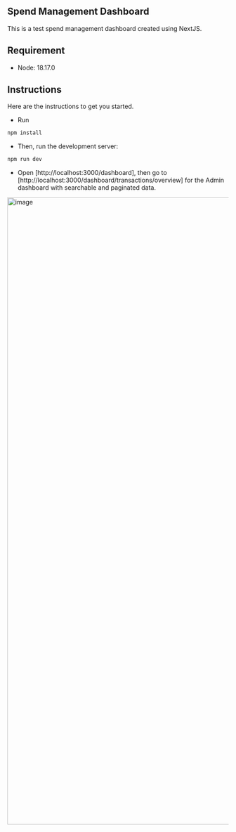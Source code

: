 ## Spend Management Dashboard

This is a test spend management dashboard created using NextJS.

## Requirement

- Node: 18.17.0

## Instructions

Here are the instructions to get you started.

- Run

```bash
npm install
```

- Then, run the development server:

```bash
npm run dev
```

- Open [http://localhost:3000/dashboard], then go to [http://localhost:3000/dashboard/transactions/overview] for the Admin dashboard with searchable and paginated data.

<img width="1428" alt="image" src="https://github.com/ivanglenlouie/qashio-admin-dashboard-test/assets/13823510/84ecf88f-906b-4e40-b7e9-579570d85246">
